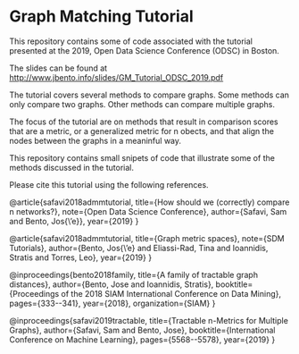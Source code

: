 # Graph Matching Tutorial

This repository contains some of code associated with the tutorial presented at the 2019, Open Data Science Conference (ODSC) in Boston.

The slides can be found at http://www.jbento.info/slides/GM_Tutorial_ODSC_2019.pdf

The tutorial covers several methods to compare graphs. Some methods can only compare two graphs. Other methods can compare multiple graphs.

The focus of the tutorial are on methods that result in comparison scores that are a metric, or a generalized metric for n obects, and that align the nodes between the graphs in a meaninful way.

This repository contains small snipets of code that illustrate some of the methods discussed in the tutorial.

Please cite this tutorial using the following references.

@article{safavi2018admmtutorial, title={How should we (correctly)
compare n networks?}, note={Open Data Science Conference}, author={Safavi, Sam and Bento, Jos{\’e}}, year={2019} }

@article{safavi2018admmtutorial, title={Graph metric spaces}, note={SDM Tutorials}, author={Bento,
Jos{\’e} and Eliassi-Rad, Tina  and Ioannidis, Stratis and Torres, Leo}, year={2019} }

@inproceedings{bento2018family,
  title={A family of tractable graph distances},
  author={Bento, Jose and Ioannidis, Stratis},
  booktitle={Proceedings of the 2018 SIAM International Conference on Data Mining},
  pages={333--341},
  year={2018},
  organization={SIAM}
}

@inproceedings{safavi2019tractable,
  title={Tractable n-Metrics for Multiple Graphs},
  author={Safavi, Sam and Bento, Jose},
  booktitle={International Conference on Machine Learning},
  pages={5568--5578},
  year={2019}
}
